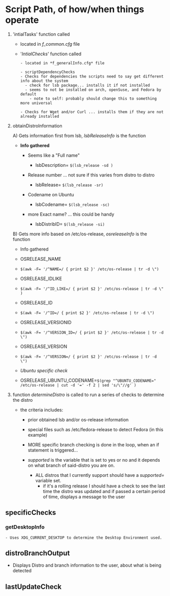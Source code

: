 # Script Path, of how/when things operate

1. 'intialTasks' function called

    - located in _f_common.cfg_ file

    - '_IntialChecks_' function called

          - located in *f_generalInfo.cfg* file

          - scriptDependencyChecks
          - Checks for dependencies the scripts need to say get different info about the system
            - check for lsb package... installs it if not installed
            - seems to not be installed on arch, openSuse, and Fedora by default
              - note to self: probably should change this to something more universal

          - Checks for Wget and/or Curl ... installs them if they are not already installed

2. obtainDistroInformation

    A) Gets information first from lsb, _lsbReleaseInfo_ is the function

    - **Info gathered**

      - Seems like a "Full name"

        - lsbDescription= `$(lsb_release -sd )`

      - Release number ... not sure if this varies from distro to distro

        - lsbRelease= `$(lsb_release -sr)`

      - Codename on Ubuntu

        - lsbCodename= `$(lsb_release -sc)`

      - more Exact name? ... this could be handy
        - lsbDistribID= `$(lsb_release -si)`

    B) Gets more info based on /etc/os-release, _osreleaseInfo_ is the function

    - Info gathered

    - OSRELEASE_NAME
    - `$(awk -F= '/^NAME=/ { print $2 }' /etc/os-release | tr -d \")`

    - OSRELEASE_IDLIKE

    - `$(awk -F= '/^ID_LIKE=/ { print $2 }' /etc/os-release | tr -d \" )`

    - OSRELEASE_ID

    - `$(awk -F= '/^ID=/ { print $2 }' /etc/os-release | tr -d \")`

    - OSRELEASE_VERSIONID

    - `$(awk -F= '/^VERSION_ID=/ { print $2 }' /etc/os-release | tr -d \")`

    - OSRELEASE_VERSION

    - `$(awk -F= '/^VERSION=/ { print $2 }' /etc/os-release | tr -d \")`

    - _Ubuntu specific check_

    - OSRELEASE_UBUNTU_CODENAME=`$(grep "^UBUNTU_CODENAME=" /etc/os-release | cut -d '=' -f 2 | sed 's/\"//g' )`

3. function _determineDistro_ is called to run a series of checks to determine the distro

    - the criteria includes:

      - prior obtained lsb and/or os-release information

      - special files such as /etc/fedora-release to detect Fedora (in this example)

      - MORE specific branch checking is done in the loop, when an if statement is triggered...

      - _supported_ is the variable that is set to yes or no and it depends on what branch of said-distro you are on.
        - ALL distros that I currently support should have a _supported=_ variable set.
          - if it's a rolling release I should have a check to see the last time the distro was updated and if passed a certain period of time, displays a message to the user

## specificChecks

### getDesktopInfo

    - Uses XDG_CURRENT_DESKTOP to determine the Desktop Environment used.

## distroBranchOutput

- Displays Distro and branch information to the user, about what is being detected

## lastUpdateCheck
